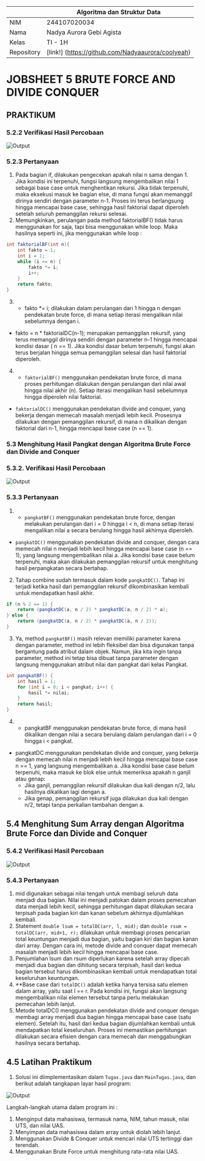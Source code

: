 |  | Algoritma dan Struktur Data |
|--|--|
|NIM  | 244107020034  |
|Nama | Nadya Aurora Gebi Agista |
|Kelas | TI - 1H |
|Repository| [link!] (https://github.com/Nadyaaurora/coolyeah)

# JOBSHEET 5 BRUTE FORCE AND DIVIDE CONQUER

## PRAKTIKUM
### 5.2.2 Verifikasi Hasil Percobaan
![Output](img/Faktorial.png)

### 5.2.3 Pertanyaan
1. Pada bagian if, dilakukan pengecekan apakah nilai n sama dengan 1. Jika kondisi ini terpenuhi, fungsi langsung mengembalikan nilai 1 sebagai base case untuk menghentikan rekursi. Jika tidak terpenuhi, maka eksekusi masuk ke bagian else, di mana fungsi akan memanggil dirinya sendiri dengan parameter n-1. Proses ini terus berlangsung hingga mencapai base case, sehingga hasil faktorial dapat diperoleh setelah seluruh pemanggilan rekursi selesai.
2. Memungkinkan, perulangan pada method faktorialBF() tidak harus menggunakan for saja, tapi bisa menggunakan while loop. Maka hasilnya seperti ini, jika menggunakan while loop :
```java
int faktorialBF(int n){
    int fakto = 1;
    int i = 1; 
    while (i <= n) { 
        fakto *= i; 
        i++;         
    }
    return fakto;
}
```
3. * fakto *= i; dilakukan dalam perulangan dari 1 hingga n dengan pendekatan brute force, di mana setiap iterasi mengalikan nilai sebelumnya dengan i.
* fakto = n * faktorialDC(n-1);  merupakan pemanggilan rekursif, yang terus memanggil dirinya sendiri dengan parameter n-1 hingga mencapai kondisi dasar ( n == 1). Jika kondisi dasar belum terpenuhi, fungsi akan terus berjalan hingga semua pemanggilan selesai dan hasil faktorial diperoleh.

4. * `faktorialBF()` menggunakan pendekatan brute force, di mana proses perhitungan dilakukan dengan perulangan dari nilai awal hingga nilai akhir (n). Setiap iterasi mengalikan hasil sebelumnya hingga diperoleh nilai faktorial.
* `faktorialDC()` menggunakan pendekatan divide and conquer, yang bekerja dengan memecah masalah menjadi lebih kecil. Prosesnya dilakukan dengan pemanggilan rekursif, di mana n dikalikan dengan faktorial dari n-1, hingga mencapai base case (n == 1).

### 5.3 Menghitung Hasil Pangkat dengan Algoritma Brute Force dan Divide and Conquer
### 5.3.2. Verifikasi Hasil Percobaan
![Output](img/Pangkat.png)

### 5.3.3 Pertanyaan
1. * `pangkatBF()` menggunakan pendekatan brute force, dengan melakukan perulangan dari i = 0 hingga i < n, di mana setiap iterasi mengalikan nilai a secara berulang hingga hasil akhirnya diperoleh.
* `pangkatDC()` menggunakan pendekatan divide and conquer, dengan cara memecah nilai n menjadi lebih kecil hingga mencapai base case (n == 1), yang langsung mengembalikan nilai a. Jika kondisi base case belum terpenuhi, maka akan dilakukan pemanggilan rekursif untuk menghitung hasil perpangkatan secara bertahap.
2. Tahap combine sudah termasuk dalam kode `pangkatDC()`. Tahap ini terjadi ketika hasil dari pemanggilan rekursif dikombinasikan kembali untuk mendapatkan hasil akhir.
```java
if (n % 2 == 1) {  
    return (pangkatDC(a, n / 2) * pangkatDC(a, n / 2) * a);  
} else {  
    return (pangkatDC(a, n / 2) * pangkatDC(a, n / 2));  
}
```
3. Ya, method `pangkatBF()` masih relevan memiliki parameter karena dengan parameter, method ini lebih fleksibel dan bisa digunakan tanpa bergantung pada atribut dalam objek. Namun, jika kita ingin tanpa parameter, method ini tetap bisa dibuat tanpa parameter dengan langsung menggunakan atribut nilai dan pangkat dari kelas Pangkat.
```java
int pangkatBF() {
    int hasil = 1;
    for (int i = 0; i < pangkat; i++) {
        hasil *= nilai;
    }
    return hasil;
}
```
4. * pangkatBF menggunakan pendekatan brute force, di mana hasil dikalikan dengan nilai a secara berulang dalam perulangan dari i = 0 hingga i < pangkat.
* pangkatDC menggunakan pendekatan divide and conquer, yang bekerja dengan memecah nilai n menjadi lebih kecil hingga mencapai base case n == 1, yang langsung mengembalikan a. Jika kondisi base case belum terpenuhi, maka masuk ke blok else untuk memeriksa apakah n ganjil atau genap:
	-   Jika ganjil, pemanggilan rekursif dilakukan dua kali dengan n/2, lalu hasilnya dikalikan lagi dengan a.
	-   Jika genap, pemanggilan rekursif juga dilakukan dua kali dengan n/2, tetapi tanpa perkalian tambahan dengan a.

## 5.4 Menghitung Sum Array dengan Algoritma Brute Force dan Divide and Conquer
### 5.4.2 Verifikasi Hasil Percobaan
![Output](img/Sum.png)


### 5.4.3 Pertanyaan
1. mid digunakan sebagai nilai tengah untuk membagi seluruh data menjadi dua bagian. Nilai ini menjadi patokan dalam proses pemecahan data menjadi lebih kecil, sehingga perhitungan dapat dilakukan secara terpisah pada bagian kiri dan kanan sebelum akhirnya dijumlahkan kembali.
2. Statement `double lsum = totalDC(arr, l, mid);` dan `double rsum = totalDC(arr, mid+1, r);` dilakukan untuk membagi proses pencarian total keuntungan menjadi dua bagian, yaitu bagian kiri dan bagian kanan dari array. Dengan cara ini, metode divide and conquer dapat memecah masalah menjadi lebih kecil hingga mencapai base case.
3. Penjumlahan lsum dan rsum diperlukan karena setelah array dipecah menjadi dua bagian dan dihitung secara terpisah, hasil dari kedua bagian tersebut harus dikombinasikan kembali untuk mendapatkan total keseluruhan keuntungan.
4. **Base case dari `totalDC()` adalah ketika hanya tersisa satu elemen dalam array, yaitu saat l == r. Pada kondisi ini, fungsi akan langsung mengembalikan nilai elemen tersebut tanpa perlu melakukan pemecahan lebih lanjut. 
5. Metode totalDC() menggunakan pendekatan divide and conquer dengan membagi array menjadi dua bagian hingga mencapai base case (satu elemen). Setelah itu, hasil dari kedua bagian dijumlahkan kembali untuk mendapatkan total keseluruhan. Proses ini memastikan perhitungan dilakukan secara efisien dengan cara memecah dan menggabungkan hasilnya secara bertahap.

## 4.5 Latihan Praktikum
1. Solusi ini diimplementasikan dalam `Tugas.java` dan `MainTugas.java`, dan berikut adalah tangkapan layar hasil program:

![Output](img/Tugas.png)

Langkah-langkah utama dalam program ini :
1.  Menginput data mahasiswa, termasuk nama, NIM, tahun masuk, nilai UTS, dan nilai UAS.    
2.  Menyimpan data mahasiswa dalam array untuk diolah lebih lanjut.    
3.  Menggunakan Divide & Conquer untuk mencari nilai UTS tertinggi dan terendah.
4.  Menggunakan Brute Force untuk menghitung rata-rata nilai UAS.
